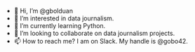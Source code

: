 - 👋 Hi, I’m @gbolduan
- 👀 I’m interested in data journalism. 
- 🌱 I’m currently learning Python.
- 💞️ I’m looking to collaborate on data journalism projects. 
- 📫 How to reach me? I am on Slack. My handle is @gobo42.

<!---
gbolduan/gbolduan is a ✨ special ✨ repository because its `README.md` (this file) appears on your GitHub profile.
You can click the Preview link to take a look at your changes.
--->
